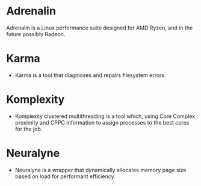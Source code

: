 # Adrenalin
Adrenalin is a Linux performance suite designed for AMD Ryzen, and in the future possibly Radeon.

# Karma
- Karma is a tool that diagnioses and repairs filesystem errors.

# Komplexity
- Komplexity clustered multithreading is a tool which, using Core Complex proximity and CPPC information to assign processes to the best cores for the job.

# Neuralyne
- Neuralyne is a wrapper that dynamically allocates memory page size based on load for performant efficiency. 
